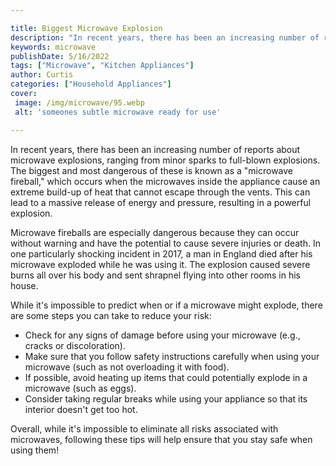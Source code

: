 ```yaml
---

title: Biggest Microwave Explosion
description: "In recent years, there has been an increasing number of reports about microwave explosions, ranging from minor sparks to full-blow...scroll on and keep learning"
keywords: microwave
publishDate: 5/16/2022
tags: ["Microwave", "Kitchen Appliances"]
author: Curtis
categories: ["Household Appliances"]
cover: 
 image: /img/microwave/95.webp
 alt: 'someones subtle microwave ready for use'

---
```


In recent years, there has been an increasing number of reports about microwave explosions, ranging from minor sparks to full-blown explosions. The biggest and most dangerous of these is known as a "microwave fireball," which occurs when the microwaves inside the appliance cause an extreme build-up of heat that cannot escape through the vents. This can lead to a massive release of energy and pressure, resulting in a powerful explosion.

Microwave fireballs are especially dangerous because they can occur without warning and have the potential to cause severe injuries or death. In one particularly shocking incident in 2017, a man in England died after his microwave exploded while he was using it. The explosion caused severe burns all over his body and sent shrapnel flying into other rooms in his house. 

While it's impossible to predict when or if a microwave might explode, there are some steps you can take to reduce your risk: 
- Check for any signs of damage before using your microwave (e.g., cracks or discoloration). 
- Make sure that you follow safety instructions carefully when using your microwave (such as not overloading it with food). 
- If possible, avoid heating up items that could potentially explode in a microwave (such as eggs). 
- Consider taking regular breaks while using your appliance so that its interior doesn't get too hot. 

Overall, while it's impossible to eliminate all risks associated with microwaves, following these tips will help ensure that you stay safe when using them!
